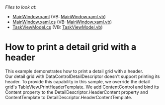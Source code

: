 <!-- default file list -->
*Files to look at*:

* [MainWindow.xaml](./CS/PrintingDetailHeaderExample/MainWindow.xaml) (VB: [MainWindow.xaml.vb](./VB/PrintingDetailHeaderExample/MainWindow.xaml.vb))
* [MainWindow.xaml.cs](./CS/PrintingDetailHeaderExample/MainWindow.xaml.cs) (VB: [MainWindow.xaml.vb](./VB/PrintingDetailHeaderExample/MainWindow.xaml.vb))
* [TaskViewModel.cs](./CS/PrintingDetailHeaderExample/ViewModel/TaskViewModel.cs) (VB: [TaskViewModel.vb](./VB/PrintingDetailHeaderExample/ViewModel/TaskViewModel.vb))
<!-- default file list end -->
# How to print a detail grid with a header


This example demonstrates how to print a detail grid with a header.<br />Our detail grid with DataControlDetailDescriptor doesn't support printing its header. To provide this capability in this sample, we override the detail grid's TableView.PrintHeaderTemplate. We add ContentControl and bind its Content property to the DetailDescriptor.HeaderContent property and ContentTemplate to DetailDescriptor.HeaderContentTemplate.

<br/>



